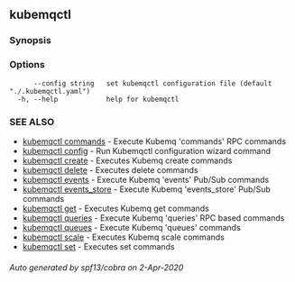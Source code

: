 ## kubemqctl



### Synopsis



### Options

```
      --config string   set kubemqctl configuration file (default "./.kubemqctl.yaml")
  -h, --help            help for kubemqctl
```

### SEE ALSO

* [kubemqctl commands](kubemqctl_commands.md)	 - Execute Kubemq 'commands' RPC commands
* [kubemqctl config](kubemqctl_config.md)	 - Run Kubemqctl configuration wizard command
* [kubemqctl create](kubemqctl_create.md)	 - Executes Kubemq create commands
* [kubemqctl delete](kubemqctl_delete.md)	 - Executes delete commands
* [kubemqctl events](kubemqctl_events.md)	 - Execute Kubemq 'events' Pub/Sub commands
* [kubemqctl events_store](kubemqctl_events_store.md)	 - Execute Kubemq 'events_store' Pub/Sub commands
* [kubemqctl get](kubemqctl_get.md)	 - Executes Kubemq get commands
* [kubemqctl queries](kubemqctl_queries.md)	 - Execute Kubemq 'queries' RPC based commands
* [kubemqctl queues](kubemqctl_queues.md)	 - Execute Kubemq 'queues' commands
* [kubemqctl scale](kubemqctl_scale.md)	 - Executes Kubemq scale commands
* [kubemqctl set](kubemqctl_set.md)	 - Executes set commands

###### Auto generated by spf13/cobra on 2-Apr-2020
